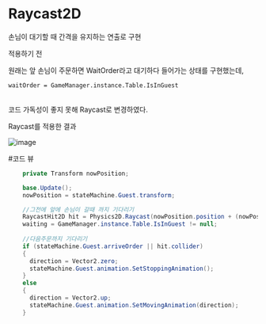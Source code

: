 <h1>Raycast2D</h1>

<p>손님이 대기할 때 간격을 유지하는 연출로 구현</p>

적용하기 전<br>

<p>
  원래는 앞 손님이 주문하면 WaitOrder라고 대기하다 들어가는 상태를 구현했는데, <br>

    waitOrder = GameManager.instance.Table.IsInGuest
  <br>
  코드 가독성이 좋지 못해 Raycast로 변경하였다.
  
</p>

Raycast를 적용한 결과<br>

![image](https://github.com/user-attachments/assets/1d3c5fd6-4a92-46be-a9dc-1f219e66db55)

#코드 뷰
```cs
    private Transform nowPosition;

    base.Update();
    nowPosition = stateMachine.Guest.transform;

    //그전에 앞에 손님이 갈때 까지 기다리기
    RaycastHit2D hit = Physics2D.Raycast(nowPosition.position + (nowPosition.up / 10), nowPosition.up, 1f, checkGuest);
    waiting = GameManager.instance.Table.IsInGuest != null;
    
    //다음주문까지 기다리기
    if (stateMachine.Guest.arriveOrder || hit.collider)
    {
      direction = Vector2.zero;
      stateMachine.Guest.animation.SetStoppingAnimation();
    }
    else
    {
      direction = Vector2.up;
      stateMachine.Guest.animation.SetMovingAnimation(direction);
    }
```
